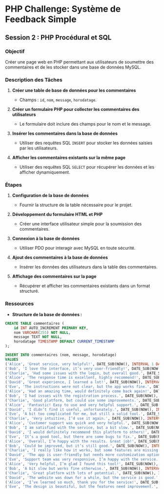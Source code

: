 # PHP Challenge: Système de Feedback Simple  

## Session 2 : PHP Procédural et SQL  

### Objectif  
Créer une page web en PHP permettant aux utilisateurs de soumettre des commentaires et de les stocker dans une base de données MySQL.  

### Description des Tâches  
1. **Créer une table de base de données pour les commentaires**  
   - Champs : `id`, `nom`, `message`, `horodatage`.  

2. **Créer un formulaire PHP pour collecter les commentaires des utilisateurs**  
   - Le formulaire doit inclure des champs pour le nom et le message.  

3. **Insérer les commentaires dans la base de données**  
   - Utiliser des requêtes SQL `INSERT` pour stocker les données saisies par les utilisateurs.  

4. **Afficher les commentaires existants sur la même page**  
   - Utiliser des requêtes SQL `SELECT` pour récupérer les données et les afficher dynamiquement.  

### Étapes  
1. **Configuration de la base de données**  
   - Fournir la structure de la table nécessaire pour le projet.  

2. **Développement du formulaire HTML et PHP**  
   - Créer une interface utilisateur simple pour la soumission des commentaires.  

3. **Connexion à la base de données**  
   - Utiliser PDO pour interagir avec MySQL en toute sécurité.  

4. **Ajout des commentaires à la base de données**  
   - Insérer les données des utilisateurs dans la table des commentaires.  

5. **Affichage des commentaires sur la page**  
   - Récupérer et afficher les commentaires existants dans un format structuré.  

### Ressources  
- **Structure de la base de données :**  
```sql
CREATE TABLE commentaires (
    id INT AUTO_INCREMENT PRIMARY KEY,
    nom VARCHAR(255) NOT NULL,
    message TEXT NOT NULL,
    horodatage TIMESTAMP DEFAULT CURRENT_TIMESTAMP
);

INSERT INTO commentaires (nom, message, horodatage)
VALUES
('Alice', 'Great service, very helpful!', DATE_SUB(NOW(), INTERVAL 1 DAY)),
('Bob', 'I love the interface, it’s very user-friendly!', DATE_SUB(NOW(), INTERVAL 3 DAY)),
('Charlie', 'Had some issues with the login, but overall good.', DATE_SUB(NOW(), INTERVAL 5 DAY)),
('Alice', 'The response time is excellent, highly recommend!', DATE_SUB(NOW(), INTERVAL 7 DAY)),
('David', 'Great experience, I learned a lot!', DATE_SUB(NOW(), INTERVAL 10 DAY)),
('Eve', 'The instructions were not clear, but the app works fine.', DATE_SUB(NOW(), INTERVAL 12 DAY)),
('Alice', 'Had an amazing time, would definitely come back again!', DATE_SUB(NOW(), INTERVAL 15 DAY)),
('Bob', 'I had issues with the registration process.', DATE_SUB(NOW(), INTERVAL 18 DAY)),
('Charlie', 'Good platform, but could use some improvements.', DATE_SUB(NOW(), INTERVAL 20 DAY)),
('Alice', 'Fantastic! Easy to use and very helpful support.', DATE_SUB(NOW(), INTERVAL 22 DAY)),
('David', 'I didn’t find it useful, unfortunately.', DATE_SUB(NOW(), INTERVAL 25 DAY)),
('Eve', 'A bit too complicated for me, but still a solid tool.', DATE_SUB(NOW(), INTERVAL 30 DAY)),
('Charlie', 'Very intuitive, I’d use it again.', DATE_SUB(NOW(), INTERVAL 35 DAY)),
('Alice', 'Customer support was quick and very helpful.', DATE_SUB(NOW(), INTERVAL 40 DAY)),
('Bob', 'I am satisfied with the service, but a bit slow.', DATE_SUB(NOW(), INTERVAL 45 DAY)),
('David', 'I would definitely recommend this platform to others!', DATE_SUB(NOW(), INTERVAL 50 DAY)),
('Eve', 'It’s a good tool, but there are some bugs to fix.', DATE_SUB(NOW(), INTERVAL 55 DAY)),
('Alice', 'Overall, I’m happy with the results. Great job!', DATE_SUB(NOW(), INTERVAL 60 DAY)),
('Bob', 'Could be improved, but it’s still good.', DATE_SUB(NOW(), INTERVAL 65 DAY)),
('Charlie', 'I really like how it works, but some features are missing.', DATE_SUB(NOW(), INTERVAL 70 DAY)),
('David', 'The app is user-friendly but needs more customization options.', DATE_SUB(NOW(), INTERVAL 75 DAY)),
('Eve', 'Support team was very responsive, I’m happy with the service.', DATE_SUB(NOW(), INTERVAL 80 DAY)),
('Alice', 'Very helpful, I’m glad I found this tool!', DATE_SUB(NOW(), INTERVAL 85 DAY)),
('Bob', 'A bit slow but works fine otherwise.', DATE_SUB(NOW(), INTERVAL 90 DAY)),
('Charlie', 'Great platform with lots of potential.', DATE_SUB(NOW(), INTERVAL 100 DAY)),
('David', 'The website was down for a while, but the service is good.', DATE_SUB(NOW(), INTERVAL 110 DAY)),
('Alice', 'I’ve learned so much, thank you for the service!', DATE_SUB(NOW(), INTERVAL 120 DAY)),
('Eve', 'The design is beautiful, but the features need improvement.', DATE_SUB(NOW(), INTERVAL 130 DAY));

